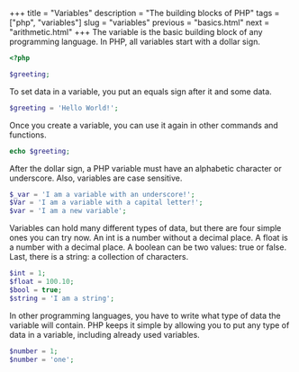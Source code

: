 +++
title = "Variables"
description = "The building blocks of PHP"
tags = ["php", "variables"]
slug = "variables"
previous = "basics.html"
next = "arithmetic.html"
+++
The variable is the basic building block of any programming language.
In PHP, all variables start with a dollar sign.
```php
<?php

$greeting;
```

To set data in a variable, you put an equals sign after it and some data.
```php
$greeting = 'Hello World!';
```

Once you create a variable, you can use it again in other commands and functions.
```php
echo $greeting;
```

After the dollar sign, a PHP variable must have an alphabetic character or underscore. Also, variables are case sensitive.
```php
$_var = 'I am a variable with an underscore!';
$Var = 'I am a variable with a capital letter!';
$var = 'I am a new variable';
```

Variables can hold many different types of data, but there are four simple ones you can try now.
An int is a number without a decimal place.
A float is a number with a decimal place.
A boolean can be two values: true or false.
Last, there is a string: a collection of characters.
```php
$int = 1;
$float = 100.10;
$bool = true;
$string = 'I am a string';
```

In other programming languages, you have to write what type of data the variable will contain.
PHP keeps it simple by allowing you to put any type of data in a variable, including already used variables.
```php
$number = 1;
$number = 'one';
```
